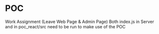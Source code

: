 # POC
Work Assignment (Leave Web Page & Admin Page)
Both index.js in Server and in poc_react/src need to be run to make use of the POC
